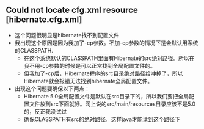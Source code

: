 ## Could not locate cfg.xml resource [hibernate.cfg.xml]
* 这个问题很明显是hibernate找不到配置文件
* 我出现这个原因是因为我加了-cp参数。不加-cp参数的情况下是会默认用系统的CLASSPATH. 
  * 在这个系统默认的CLASSPATH里面有Hibernate的src绝对路径。所以在我不用-cp参数的时候是可以正常找到全局配置文件的。
  * 但我加了-cp后，Hibernate程序的src目录绝对路径给冲掉了，所以Hibernate就会报错无法找到hibernate全局配置文件。
* 出现这个问题要确保以下两点：
  * Hibernate 5.0全局配置文件是默认在src目录下的，所以我们要把全局配置文件放到src下面就好。网上说的src/main/resources目录应该不是5.0的，反正我没试过
  * 确保CLASSPATH有src的绝对路径，这样java才能读到这个路径下
